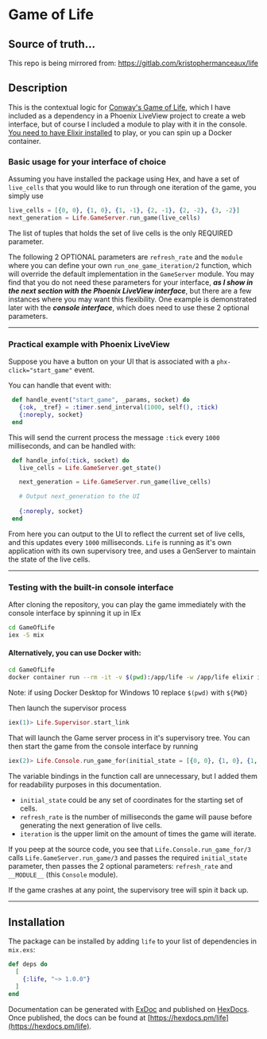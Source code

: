 # Game of Life

## Source of truth...
This repo is being mirrored from: 
https://gitlab.com/kristophermanceaux/life

## Description
This is the contextual logic for [Conway's Game of Life](https://en.wikipedia.org/wiki/Conway%27s_Game_of_Life), which I have included as a dependency in a Phoenix LiveView project to create a web interface, but of course I included a module to play with it in the console. [You need to have Elixir installed](https://elixir-lang.org/install.html) to play, or you can spin up a Docker container.

### Basic usage for your interface of choice
Assuming you have installed the package using Hex, and have a set of `live_cells` that you would like to run through one iteration of the game, you simply use
```elixir
live_cells = [{0, 0}, {1, 0}, {1, -1}, {2, -1}, {2, -2}, {3, -2}]
next_generation = Life.GameServer.run_game(live_cells)
```
The list of tuples that holds the set of live cells is the only REQUIRED parameter.

The following 2 OPTIONAL parameters are `refresh_rate` and the `module` where you can define your own `run_one_game_iteration/2` function, which will override the default implementation in the `GameServer` module. You may find that you do not need these parameters for your interface, ***as I show in the next section with the Phoenix LiveView interface***, but there are a few instances where you may want this flexibility. One example is demonstrated later with the ***console interface***, which does need to use these 2 optional parameters.

----------

 ### Practical example with Phoenix LiveView
 Suppose you have a button on your UI that is associated with a `phx-click="start_game"` event.

 You can handle that event with:
 ```elixir
  def handle_event("start_game", _params, socket) do
    {:ok, _tref} = :timer.send_interval(1000, self(), :tick)
    {:noreply, socket}
  end
 ```

 This will send the current process the message `:tick` every `1000` milliseconds, and can be handled with:
 ```elixir
  def handle_info(:tick, socket) do
    live_cells = Life.GameServer.get_state()

    next_generation = Life.GameServer.run_game(live_cells)

    # Output next_generation to the UI
    
    {:noreply, socket}
  end
 ```

  From here you can output to the UI to reflect the current set of live cells, and this updates every `1000` milliseconds. `Life` is running as it's own application with its own supervisory tree, and uses a GenServer to maintain the state of the live cells. 

-----------


### Testing with the built-in console interface
After cloning the repository, you can play the game immediately with the console interface by spinning it up in IEx
```bash
cd GameOfLife
iex -S mix
```
#### Alternatively, you can use Docker with:
```bash
cd GameOfLife
docker container run --rm -it -v $(pwd):/app/life -w /app/life elixir iex -S mix
```
Note: if using Docker Desktop for Windows 10 replace `$(pwd)` with `${PWD}`

Then launch the supervisor process
```elixir
iex(1)> Life.Supervisor.start_link
```
That will launch the Game server process in it's supervisory tree. You can then start the game from the console interface by running
```elixir
iex(2)> Life.Console.run_game_for(initial_state = [{0, 0}, {1, 0}, {1, -1}, {2, -1}, {2, -2}, {3, -2}], refresh_rate = 100, iterations = 100)
```

The variable bindings in the function call are unnecessary, but I added them for readability purposes in this documentation.
- `initial_state` could be any set of coordinates for the starting set of cells.
- `refresh_rate` is the number of milliseconds the game will pause before generating the next generation of live cells.
- `iteration` is the upper limit on the amount of times the game will iterate.

If you peep at the source code, you see that `Life.Console.run_game_for/3` calls `Life.GameServer.run_game/3` and passes the required `initial_state` parameter, then passes the 2 optional parameters: `refresh_rate` and `__MODULE__` (this `Console` module). 

If the game crashes at any point, the supervisory tree will spin it back up.

--------------

## Installation

The package can be installed
by adding `life` to your list of dependencies in `mix.exs`:

```elixir
def deps do
  [
    {:life, "~> 1.0.0"}
  ]
end
```

Documentation can be generated with [ExDoc](https://github.com/elixir-lang/ex_doc)
and published on [HexDocs](https://hexdocs.pm). Once published, the docs can
be found at [https://hexdocs.pm/life](https://hexdocs.pm/life).

